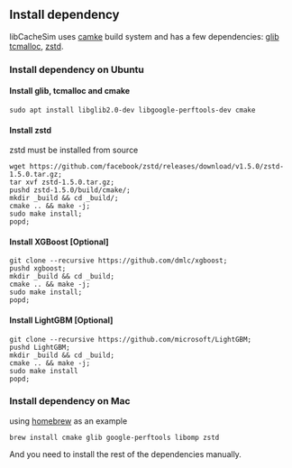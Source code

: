 
## Install dependency
libCacheSim uses [camke](https://cmake.org/) build system and has a few dependencies: 
[glib](https://developer.gnome.org/glib/)
[tcmalloc](https://github.com/google/tcmalloc), 
[zstd](https://github.com/facebook/zstd).


### Install dependency on Ubuntu
#### Install glib, tcmalloc and cmake
```
sudo apt install libglib2.0-dev libgoogle-perftools-dev cmake
```

#### Install zstd
zstd must be installed from source
```
wget https://github.com/facebook/zstd/releases/download/v1.5.0/zstd-1.5.0.tar.gz;
tar xvf zstd-1.5.0.tar.gz;
pushd zstd-1.5.0/build/cmake/;
mkdir _build && cd _build/;
cmake .. && make -j;
sudo make install;
popd;
```

#### Install XGBoost [Optional]
```
git clone --recursive https://github.com/dmlc/xgboost;
pushd xgboost;
mkdir _build && cd _build;
cmake .. && make -j; 
sudo make install;
popd;
```

#### Install LightGBM [Optional]
```
git clone --recursive https://github.com/microsoft/LightGBM;
pushd LightGBM;
mkdir _build && cd _build;
cmake .. && make -j;
sudo make install
popd;
```


### Install dependency on Mac
using [homebrew](https://brew.sh/) as an example
```
brew install cmake glib google-perftools libomp zstd
```
And you need to install the rest of the dependencies manually.


